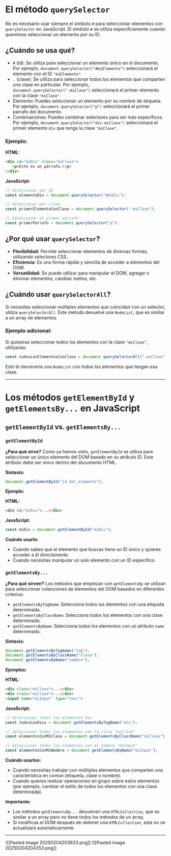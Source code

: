 
# El método `querySelector`

No es necesario usar siempre el símbolo `#` para seleccionar elementos con `querySelector` en JavaScript. El símbolo `#` se utiliza específicamente cuando queremos seleccionar un elemento por su ID.

## ¿Cuándo se usa qué?

- `#` (id): Se utiliza para seleccionar un elemento único en el documento. Por ejemplo, `document.querySelector("#miElemento")` seleccionará el elemento con el ID `"miElemento"`.
- `.` (clase): Se utiliza para seleccionar todos los elementos que comparten una clase en particular. Por ejemplo, `document.querySelector(".miClase")` seleccionará el primer elemento con la clase `"miClase"`.
- Elemento: Puedes seleccionar un elemento por su nombre de etiqueta. Por ejemplo, `document.querySelector("p")` seleccionará el primer párrafo del documento.
- Combinaciones: Puedes combinar selectores para ser más específicos. Por ejemplo, `document.querySelector("div.miClase")` seleccionará el primer elemento `div` que tenga la clase `"miClase"`.

### Ejemplo:

**HTML:**
```html
<div id="miDiv" class="miClase">
   <p>Este es un párrafo.</p>
</div>
```

**JavaScript:**
```javascript
// Seleccionar por ID
const elementoDiv = document.querySelector("#miDiv");

// Seleccionar por clase
const primerElementoConClase = document.querySelector(".miClase");

// Seleccionar el primer párrafo
const primerParrafo = document.querySelector("p");
```

## ¿Por qué usar `querySelector`?

- **Flexibilidad:** Permite seleccionar elementos de diversas formas, utilizando selectores CSS.
- **Eficiencia:** Es una forma rápida y sencilla de acceder a elementos del DOM.
- **Versatilidad:** Se puede utilizar para manipular el DOM, agregar o eliminar elementos, cambiar estilos, etc.

## ¿Cuándo usar `querySelectorAll`?

Si necesitas seleccionar múltiples elementos que coincidan con un selector, utiliza `querySelectorAll`. Este método devuelve una `NodeList`, que es similar a un array de elementos.

### Ejemplo adicional:

Si quisieras seleccionar todos los elementos con la clase `"miClase"`, utilizarías:

```javascript
const todosLosElementosConClase = document.querySelectorAll(".miClase");
```

Esto te devolvería una `NodeList` con todos los elementos que tengan esa clase.

---

# Los métodos `getElementById` y `getElementsBy...` en JavaScript

## `getElementById` vs. `getElementsBy...`

### `getElementById`

**¿Para qué sirve?**
Como ya hemos visto, `getElementById` se utiliza para seleccionar un único elemento del DOM basado en su atributo ID. Este atributo debe ser único dentro del documento HTML.

**Sintaxis:**
```javascript
document.getElementById("id_del_elemento");
```

**Ejemplo:**

**HTML:**
```html
<div id="miDiv">...</div>
```

**JavaScript:**
```javascript
const miDiv = document.getElementById("miDiv");
```

**Cuándo usarlo:**
- Cuando sabes que el elemento que buscas tiene un ID único y quieres acceder a él directamente.
- Cuando necesitas manipular un solo elemento con un ID específico.

### `getElementsBy...`

**¿Para qué sirven?**
Los métodos que empiezan con `getElementsBy` se utilizan para seleccionar colecciones de elementos del DOM basados en diferentes criterios:

- `getElementsByTagName`: Selecciona todos los elementos con una etiqueta determinada.
- `getElementsByClassName`: Selecciona todos los elementos con una clase determinada.
- `getElementsByName`: Selecciona todos los elementos con un atributo `name` determinado.

**Sintaxis:**
```javascript
document.getElementsByTagName("tag");
document.getElementsByClassName("clase");
document.getElementsByName("nombre");
```

**Ejemplos:**

**HTML:**
```html
<div class="miClase">...</div>
<div class="miClase">...</div>
<input name="miInput" type="text">
```

**JavaScript:**
```javascript
// Seleccionar todos los elementos div
const todosLosDivs = document.getElementsByTagName("div");

// Seleccionar todos los elementos con la clase "miClase"
const elementosConMiClase = document.getElementsByClassName("miClase");

// Seleccionar todos los elementos con el nombre "miInput"
const elementosConMiNombre = document.getElementsByName("miInput");
```

**Cuándo usarlos:**
- Cuando necesitas trabajar con múltiples elementos que comparten una característica en común (etiqueta, clase o nombre).
- Cuando quieres realizar operaciones en grupo sobre estos elementos (por ejemplo, cambiar el estilo de todos los elementos con una clase determinada).

**Importante:**
- Los métodos `getElementsBy...` devuelven una `HTMLCollection`, que es similar a un array pero no tiene todos los métodos de un array.
- Si modificas el DOM después de obtener una `HTMLCollection`, esta no se actualizará automáticamente.

---
![[Pasted image 20250204203833.png]]
![[Pasted image 20250204204353.png]]
